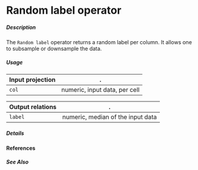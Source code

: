 # Random label operator

##### Description

The `Random label` operator returns a random label per column. It allows one to subsample or downsample the data.

##### Usage

Input projection|.
---|---
`col`        | numeric, input data, per cell 

Output relations|.
---|---
`label`        | numeric, median of the input data

##### Details


#### References


##### See Also


